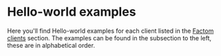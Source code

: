 # Hello-world examples

Here you'll find Hello-world examples for each client listed in the [Factom clients](https://developers.factomprotocol.org/start/factom-clients) section. The examples can be found in the subsection to the left, these are in alphabetical order. 

## 

